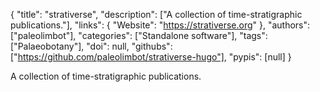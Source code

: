 {
  "title": "strativerse",
  "description": ["A collection of time-stratigraphic publications."],
  "links": {
    "Website": "https://strativerse.org"
  },
  "authors": ["paleolimbot"],
  "categories": ["Standalone software"],
  "tags": ["Palaeobotany"],
  "doi": null,
  "githubs": ["https://github.com/paleolimbot/strativerse-hugo"],
  "pypis": [null]
}

<!-- Generated by csv2md.R – do not edit by hand -->

A collection of time-stratigraphic publications.